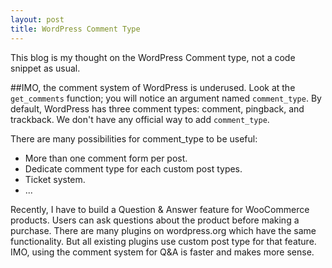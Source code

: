 ```yaml
---
layout: post
title: WordPress Comment Type
---
```


This blog is my thought on the WordPress Comment type, not a code snippet as usual.

##IMO, the comment system of WordPress is underused.
Look at the `get_comments` function; you will notice an argument named `comment_type`. By default, WordPress has three comment types: comment, pingback, and trackback. We don't have any official way to add `comment_type`.

There are many possibilities for comment_type to be useful:
- More than one comment form per post.
- Dedicate comment type for each custom post types.
- Ticket system.
- ...

Recently, I have to build a Question & Answer feature for WooCommerce products. Users can ask questions about the product before making a purchase. There are many plugins on wordpress.org which have the same functionality. But all existing plugins use custom post type for that feature. IMO, using the comment system for Q&A is faster and makes more sense.
